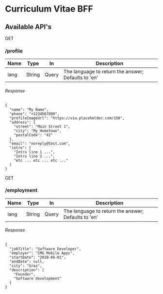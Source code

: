 # Curriculum Vitae BFF

## Available API's #####

GET

### /profile ###

| Name | Type   | In    | Description                                         |
| ---- | ------ | ----- | --------------------------------------------------- |
| lang | String | Query | The language to return the answer; Defaults to 'en' |

###### Response ######

    {
      "name": "My Name",
      "phone": "+1234567890",
      "profileImageUrl": "https://via.placeholder.com/150",
      "address": {
        "street": "Main Street 1",
        "city": "My Hometown",
        "postalCode": "42"
      },
      "email": "noreply@test.com",
      "intro": [
        "Intro line 1 ...",
        "Intro line 2 ...",
        "etc ... etc ... etc ..."
      ]
    }

GET

### /employment ###

| Name | Type   | In    | Description                                         |
| ---- | ------ | ----- | --------------------------------------------------- |
| lang | String | Query | The language to return the answer; Defaults to 'en' |

###### Response ######

    {
      "jobTitle": "Software Developer",
      "employer": "CMG Mobile Apps",
      "startDate": "2010-06-01",
      "endDate": null,
      "city": "Graz",
      "description": [
        "Founder",
        "Software development"
      ]
    }

